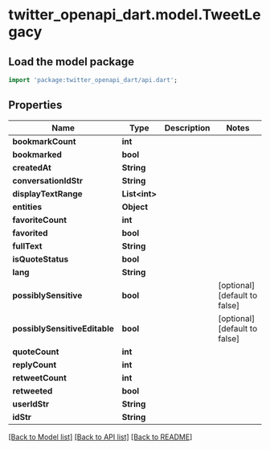 # twitter_openapi_dart.model.TweetLegacy

## Load the model package
```dart
import 'package:twitter_openapi_dart/api.dart';
```

## Properties
Name | Type | Description | Notes
------------ | ------------- | ------------- | -------------
**bookmarkCount** | **int** |  | 
**bookmarked** | **bool** |  | 
**createdAt** | **String** |  | 
**conversationIdStr** | **String** |  | 
**displayTextRange** | **List&lt;int&gt;** |  | 
**entities** | **Object** |  | 
**favoriteCount** | **int** |  | 
**favorited** | **bool** |  | 
**fullText** | **String** |  | 
**isQuoteStatus** | **bool** |  | 
**lang** | **String** |  | 
**possiblySensitive** | **bool** |  | [optional] [default to false]
**possiblySensitiveEditable** | **bool** |  | [optional] [default to false]
**quoteCount** | **int** |  | 
**replyCount** | **int** |  | 
**retweetCount** | **int** |  | 
**retweeted** | **bool** |  | 
**userIdStr** | **String** |  | 
**idStr** | **String** |  | 

[[Back to Model list]](../README.md#documentation-for-models) [[Back to API list]](../README.md#documentation-for-api-endpoints) [[Back to README]](../README.md)


